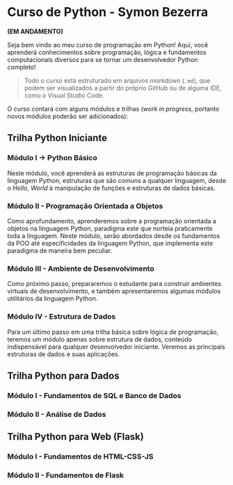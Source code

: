 # Curso de Python - Symon Bezerra

**(EM ANDAMENTO)**

Seja bem vindo ao meu curso de programação em Python! Aqui, você aprenderá conhecimentos sobre programação, lógica e fundamentos computacionais diversos para se tornar um desenvolvedor Python completo!

> Todo o curso está estruturado em arquivos *markdown* (`.md`), que podem ser visualizados a partir do próprio GitHub ou de alguma IDE, como o Visual Studio Code.

O curso contará com alguns módulos e trilhas (*work in progress*, portanto novos módulos poderão ser adicionados):

## Trilha Python Iniciante

### Módulo I → Python Básico

Neste módulo, você aprenderá as estruturas de programação básicas da linguagem Python, estruturas que são comuns a qualquer linguagem, desde o *Hello, World* à manipulação de funções e estruturas de dados básicas.

### Módulo II - Programação Orientada a Objetos

Como aprofundamento, aprenderemos sobre a programação orientada a objetos na linguagem Python, paradigma este que norteia praticamente toda a linguagem. Neste módulo, serão abordados desde os fundamentos da POO até especificidades da linguagem Python, que implementa este paradigma de maneira bem peculiar.

### Módulo III - Ambiente de Desenvolvimento

Como próximo passo, prepararemos o estudante para construir ambientes virtuais de desenvolvimento, e também apresentaremos algumas módulos utilitários da linguagem Python.

### Módulo IV - Estrutura de Dados

Para um último passo em uma trilha básica sobre lógica de programação, teremos um módulo apenas sobre estrutura de dados, conteúdo indispensável para qualquer desenvolvedor iniciante. Veremos as principais estruturas de dados e suas aplicações.

## Trilha Python para Dados

### Módulo I - Fundamentos de SQL e Banco de Dados

### Módulo II - Análise de Dados

## Trilha Python para Web (Flask)

### Módulo I - Fundamentos de HTML-CSS-JS

### Módulo II - Fundamentos de Flask